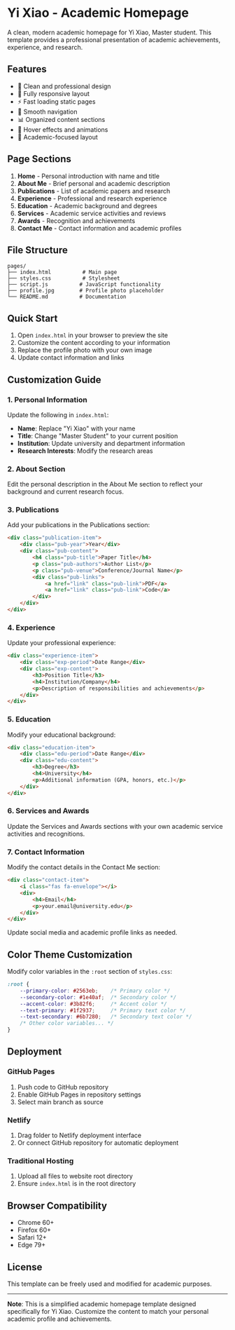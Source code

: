 # Yi Xiao - Academic Homepage

A clean, modern academic homepage for Yi Xiao, Master student. This template provides a professional presentation of academic achievements, experience, and research.

## Features

- 🎨 Clean and professional design
- 📱 Fully responsive layout
- ⚡ Fast loading static pages
- 🔗 Smooth navigation
- 📊 Organized content sections
- 🌟 Hover effects and animations
- 🎯 Academic-focused layout

## Page Sections

1. **Home** - Personal introduction with name and title
2. **About Me** - Brief personal and academic description
3. **Publications** - List of academic papers and research
4. **Experience** - Professional and research experience
5. **Education** - Academic background and degrees
6. **Services** - Academic service activities and reviews
7. **Awards** - Recognition and achievements
8. **Contact Me** - Contact information and academic profiles

## File Structure

```
pages/
├── index.html          # Main page
├── styles.css          # Stylesheet
├── script.js          # JavaScript functionality
├── profile.jpg        # Profile photo placeholder
└── README.md          # Documentation
```

## Quick Start

1. Open `index.html` in your browser to preview the site
2. Customize the content according to your information
3. Replace the profile photo with your own image
4. Update contact information and links

## Customization Guide

### 1. Personal Information

Update the following in `index.html`:

- **Name**: Replace "Yi Xiao" with your name
- **Title**: Change "Master Student" to your current position
- **Institution**: Update university and department information
- **Research Interests**: Modify the research areas

### 2. About Section

Edit the personal description in the About Me section to reflect your background and current research focus.

### 3. Publications

Add your publications in the Publications section:

```html
<div class="publication-item">
    <div class="pub-year">Year</div>
    <div class="pub-content">
        <h4 class="pub-title">Paper Title</h4>
        <p class="pub-authors">Author List</p>
        <p class="pub-venue">Conference/Journal Name</p>
        <div class="pub-links">
            <a href="link" class="pub-link">PDF</a>
            <a href="link" class="pub-link">Code</a>
        </div>
    </div>
</div>
```

### 4. Experience

Update your professional experience:

```html
<div class="experience-item">
    <div class="exp-period">Date Range</div>
    <div class="exp-content">
        <h3>Position Title</h3>
        <h4>Institution/Company</h4>
        <p>Description of responsibilities and achievements</p>
    </div>
</div>
```

### 5. Education

Modify your educational background:

```html
<div class="education-item">
    <div class="edu-period">Date Range</div>
    <div class="edu-content">
        <h3>Degree</h3>
        <h4>University</h4>
        <p>Additional information (GPA, honors, etc.)</p>
    </div>
</div>
```

### 6. Services and Awards

Update the Services and Awards sections with your own academic service activities and recognitions.

### 7. Contact Information

Modify the contact details in the Contact Me section:

```html
<div class="contact-item">
    <i class="fas fa-envelope"></i>
    <div>
        <h4>Email</h4>
        <p>your.email@university.edu</p>
    </div>
</div>
```

Update social media and academic profile links as needed.

## Color Theme Customization

Modify color variables in the `:root` section of `styles.css`:

```css
:root {
    --primary-color: #2563eb;    /* Primary color */
    --secondary-color: #1e40af;  /* Secondary color */
    --accent-color: #3b82f6;     /* Accent color */
    --text-primary: #1f2937;     /* Primary text color */
    --text-secondary: #6b7280;   /* Secondary text color */
    /* Other color variables... */
}
```

## Deployment

### GitHub Pages
1. Push code to GitHub repository
2. Enable GitHub Pages in repository settings
3. Select main branch as source

### Netlify
1. Drag folder to Netlify deployment interface
2. Or connect GitHub repository for automatic deployment

### Traditional Hosting
1. Upload all files to website root directory
2. Ensure `index.html` is in the root directory

## Browser Compatibility

- Chrome 60+
- Firefox 60+
- Safari 12+
- Edge 79+

## License

This template can be freely used and modified for academic purposes.

---

**Note**: This is a simplified academic homepage template designed specifically for Yi Xiao. Customize the content to match your personal academic profile and achievements.
